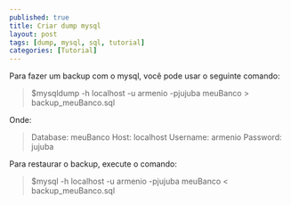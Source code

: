 ```yaml
---
published: true
title: Criar dump mysql
layout: post
tags: [dump, mysql, sql, tutorial]
categories: [Tutorial]
---
```

Para fazer um backup com o mysql, você pode usar o seguinte comando:

>$mysqldump -h localhost -u armenio -pjujuba meuBanco > backup_meuBanco.sql

Onde:

>Database: meuBanco
Host:     localhost
Username: armenio
Password: jujuba

Para restaurar o backup, execute o comando:

>$mysql -h localhost -u armenio -pjujuba meuBanco < backup_meuBanco.sql
